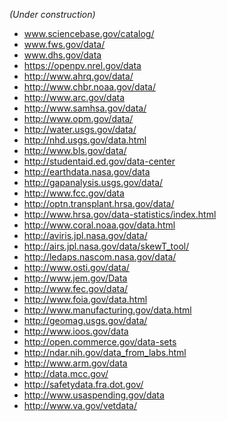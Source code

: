 _(Under construction)_



* www.sciencebase.gov/catalog/
* www.fws.gov/data/
* www.dhs.gov/data
* https://openpv.nrel.gov/data
* http://www.ahrq.gov/data/
* http://www.chbr.noaa.gov/data/
* http://www.arc.gov/data
* http://www.samhsa.gov/data/
* http://www.opm.gov/data/
* http://water.usgs.gov/data/
* http://nhd.usgs.gov/data.html
* http://www.bls.gov/data/
* http://studentaid.ed.gov/data-center
* http://earthdata.nasa.gov/data
* http://gapanalysis.usgs.gov/data/
* http://www.fcc.gov/data
* http://optn.transplant.hrsa.gov/data/
* http://www.hrsa.gov/data-statistics/index.html
* http://www.coral.noaa.gov/data.html
* http://aviris.jpl.nasa.gov/data/
* http://airs.jpl.nasa.gov/data/skewT_tool/
* http://ledaps.nascom.nasa.gov/data/
* http://www.osti.gov/data/
* http://www.jem.gov/Data
* http://www.fec.gov/data/
* http://www.foia.gov/data.html
* http://www.manufacturing.gov/data.html
* http://geomag.usgs.gov/data/
* http://www.ioos.gov/data
* http://open.commerce.gov/data-sets
* http://ndar.nih.gov/data_from_labs.html
* http://www.arm.gov/data
* http://data.mcc.gov/
* http://safetydata.fra.dot.gov/
* http://www.usaspending.gov/data
* http://www.va.gov/vetdata/
